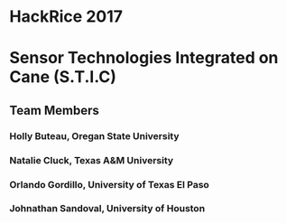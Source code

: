# HackRice 2017

# Sensor Technologies Integrated on Cane (S.T.I.C)

## Team Members

### Holly Buteau, Oregan State University
### Natalie Cluck, Texas A&M University
### Orlando Gordillo, University of Texas El Paso
### Johnathan Sandoval, University of Houston
